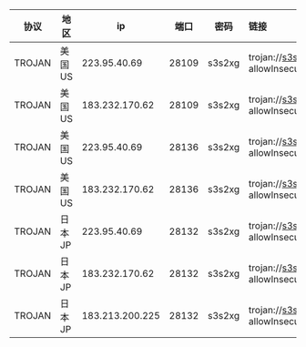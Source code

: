 |协议|地区|ip|端口|密码|链接|
|---|---|---|---|---|:---|
|TROJAN|美国US|223.95.40.69|28109|s3s2xg|trojan://s3s2xg@223.95.40.69:28109?allowInsecure=1&peer=ctldl.windowsupdate.com#IEPL+%C2%B7+%E7%BE%8E%E5%9B%BDUS+%C2%B7+88+%C2%B7+%E6%B2%AA%E5%8F%B0%E9%9A%A7%E9%81%93|
|TROJAN|美国US|183.232.170.62|28109|s3s2xg|trojan://s3s2xg@183.232.170.62:28109?allowInsecure=1&peer=ctldl.windowsupdate.com#IEPL+%C2%B7+%E7%BE%8E%E5%9B%BDUS+%C2%B7+88+%C2%B7+%E5%B9%BF%E5%8F%B0%E9%9A%A7%E9%81%93|
|TROJAN|美国US|223.95.40.69|28136|s3s2xg|trojan://s3s2xg@223.95.40.69:28136?allowInsecure=1&peer=download.windowsupdate.com#IEPL+%C2%B7+%E7%BE%8E%E5%9B%BDUS+%C2%B7+36+%C2%B7+%E6%B2%AA%E5%8F%B0%E9%9A%A7%E9%81%93|
|TROJAN|美国US|183.232.170.62|28136|s3s2xg|trojan://s3s2xg@183.232.170.62:28136?allowInsecure=1&peer=download.windowsupdate.com#IEPL+%C2%B7+%E7%BE%8E%E5%9B%BDUS+%C2%B7+36+%C2%B7+%E5%B9%BF%E5%8F%B0%E9%9A%A7%E9%81%93|
|TROJAN|日本JP|223.95.40.69|28132|s3s2xg|trojan://s3s2xg@223.95.40.69:28132?allowInsecure=1&peer=download.windowsupdate.com#IEPL+%C2%B7+%E6%97%A5%E6%9C%ACJP+%C2%B7+209+%C2%B7+%E6%B2%AA%E5%8F%B0%E9%9A%A7%E9%81%93|
|TROJAN|日本JP|183.232.170.62|28132|s3s2xg|trojan://s3s2xg@183.232.170.62:28132?allowInsecure=1&peer=download.windowsupdate.com#IEPL+%C2%B7+%E6%97%A5%E6%9C%ACJP+%C2%B7+209+%C2%B7+%E5%B9%BF%E5%8F%B0%E9%9A%A7%E9%81%93|
|TROJAN|日本JP|183.213.200.225|28132|s3s2xg|trojan://s3s2xg@183.213.200.225:28132?allowInsecure=1&peer=download.windowsupdate.com#IEPL+%C2%B7+%E6%97%A5%E6%9C%ACJP+%C2%B7+209+%C2%B7+%E5%B9%BF%E6%B8%AF%E7%A7%BB%E5%8A%A8|
